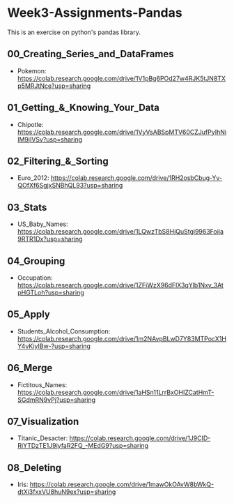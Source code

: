 # Week3-Assignments-Pandas

This is an exercise on python's pandas library.

## 00_Creating_Series_and_DataFrames

- Pokemon: https://colab.research.google.com/drive/1V1pBg6POd27w4RJK5tJN8TXp5MRJtNce?usp=sharing

## 01_Getting_&_Knowing_Your_Data

- Chipotle: https://colab.research.google.com/drive/1VyVsABSpMTV60CZJufPyIhNilM9jIVSv?usp=sharing

## 02_Filtering_&_Sorting

- Euro_2012: https://colab.research.google.com/drive/1RH2osbCbug-Yv-QOfXf6SgjxSNBhQL93?usp=sharing

## 03_Stats

- US_Baby_Names: https://colab.research.google.com/drive/1LQwzTbS8HjQuStgi9963Foija9RTR1Dx?usp=sharing

## 04_Grouping

- Occupation: https://colab.research.google.com/drive/1ZFiWzX96dFlX3qYlb1Nxv_3AtpHGTLoh?usp=sharing

## 05_Apply

- Students_Alcohol_Consumption: https://colab.research.google.com/drive/1m2NAvpBLwD7Y83MTPocX1HY4vKiyIBw-?usp=sharing

## 06_Merge

- Fictitous_Names: https://colab.research.google.com/drive/1aHSn11LrrBxOHIZCatHmT-SGdmRN9vPj?usp=sharing

## 07_Visualization

- Titanic_Desacter: https://colab.research.google.com/drive/1J9CID-RiYTDzTE1J9iyfaR2FQ_-MEdG9?usp=sharing

## 08_Deleting

- Iris: https://colab.research.google.com/drive/1mawOkOAvW8bWkQ-dtXi3fxxVU8huN9ex?usp=sharing
